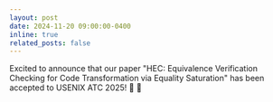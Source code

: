 ```yaml
---
layout: post
date: 2024-11-20 09:00:00-0400
inline: true
related_posts: false
---
```


Excited to announce that our paper "HEC: Equivalence Verification Checking for Code Transformation via Equality Saturation" has been accepted to USENIX ATC 2025! :tada: :rocket:
